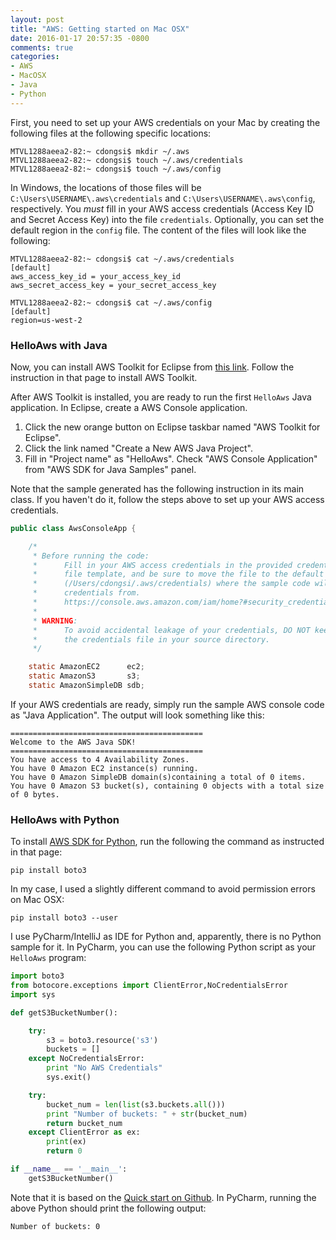 ```yaml
---
layout: post
title: "AWS: Getting started on Mac OSX"
date: 2016-01-17 20:57:35 -0800
comments: true
categories: 
- AWS
- MacOSX
- Java
- Python
---
```


First, you need to set up your AWS credentials on your Mac by creating the following files at the following specific locations:

``` plain
MTVL1288aeea2-82:~ cdongsi$ mkdir ~/.aws
MTVL1288aeea2-82:~ cdongsi$ touch ~/.aws/credentials
MTVL1288aeea2-82:~ cdongsi$ touch ~/.aws/config
```

In Windows, the locations of those files will be `C:\Users\USERNAME\.aws\credentials` and `C:\Users\USERNAME\.aws\config`, respectively.
You *must* fill in your AWS access credentials (Access Key ID and Secret Access Key) into the file `credentials`. Optionally, you can set the default region in the `config` file. 
The content of the files will look like the following: 

``` plain
MTVL1288aeea2-82:~ cdongsi$ cat ~/.aws/credentials
[default]
aws_access_key_id = your_access_key_id
aws_secret_access_key = your_secret_access_key

MTVL1288aeea2-82:~ cdongsi$ cat ~/.aws/config
[default]
region=us-west-2
```

### HelloAws with Java

Now, you can install AWS Toolkit for Eclipse from [this link](http://aws.amazon.com/eclipse/). Follow the instruction in that page to install AWS Toolkit.

After AWS Toolkit is installed, you are ready to run the first `HelloAws` Java application. In Eclipse, create a AWS Console application.

1. Click the new orange button on Eclipse taskbar named "AWS Toolkit for Eclipse".
1. Click the link named "Create a New AWS Java Project".
1. Fill in "Project name" as "HelloAws". Check "AWS Console Application" from "AWS SDK for Java Samples" panel.

Note that the sample generated has the following instruction in its main class. If you haven't do it, follow the steps above to set up your AWS access credentials.

``` java
public class AwsConsoleApp {

    /*
     * Before running the code:
     *      Fill in your AWS access credentials in the provided credentials
     *      file template, and be sure to move the file to the default location
     *      (/Users/cdongsi/.aws/credentials) where the sample code will load the
     *      credentials from.
     *      https://console.aws.amazon.com/iam/home?#security_credential
     *
     * WARNING:
     *      To avoid accidental leakage of your credentials, DO NOT keep
     *      the credentials file in your source directory.
     */

    static AmazonEC2      ec2;
    static AmazonS3       s3;
    static AmazonSimpleDB sdb;
```

If your AWS credentials are ready, simply run the sample AWS console code as "Java Application". The output will look something like this:

``` plain
===========================================
Welcome to the AWS Java SDK!
===========================================
You have access to 4 Availability Zones.
You have 0 Amazon EC2 instance(s) running.
You have 0 Amazon SimpleDB domain(s)containing a total of 0 items.
You have 0 Amazon S3 bucket(s), containing 0 objects with a total size of 0 bytes.
```

### HelloAws with Python

To install [AWS SDK for Python](http://aws.amazon.com/sdk-for-python/), run the following the command as instructed in that page:

```
pip install boto3

```

In my case, I used a slightly different command to avoid permission errors on Mac OSX:

```
pip install boto3 --user
```

I use PyCharm/IntelliJ as IDE for Python and, apparently, there is no Python sample for it. In PyCharm, you can use the following Python script as your `HelloAws` program:

``` python
import boto3
from botocore.exceptions import ClientError,NoCredentialsError
import sys

def getS3BucketNumber():

    try:
        s3 = boto3.resource('s3')
        buckets = []
    except NoCredentialsError:
        print "No AWS Credentials"
        sys.exit()

    try:
        bucket_num = len(list(s3.buckets.all()))
        print "Number of buckets: " + str(bucket_num)
        return bucket_num
    except ClientError as ex:
        print(ex)
        return 0

if __name__ == '__main__':
    getS3BucketNumber()
```

Note that it is based on the [Quick start on Github](https://github.com/boto/boto3#quick-start). In PyCharm, running the above Python should print the following output:

``` plain
Number of buckets: 0
```